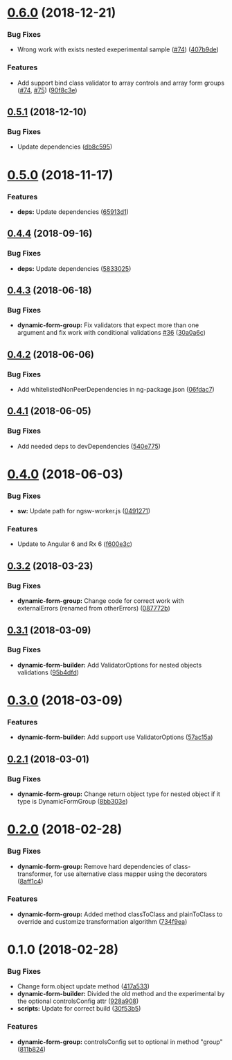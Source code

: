 # [0.6.0](https://github.com/EndyKaufman/ngx-dynamic-form-builder/compare/0.5.1...0.6.0) (2018-12-21)


### Bug Fixes

* Wrong work with exists nested exeperimental sample ([#74](https://github.com/EndyKaufman/ngx-dynamic-form-builder/issues/74)) ([407b9de](https://github.com/EndyKaufman/ngx-dynamic-form-builder/commit/407b9de))


### Features

* Add support bind class validator to array controls and array form groups ([#74](https://github.com/EndyKaufman/ngx-dynamic-form-builder/issues/74), [#75](https://github.com/EndyKaufman/ngx-dynamic-form-builder/issues/75)) ([90f8c3e](https://github.com/EndyKaufman/ngx-dynamic-form-builder/commit/90f8c3e))



## [0.5.1](https://github.com/EndyKaufman/ngx-dynamic-form-builder/compare/0.5.0...0.5.1) (2018-12-10)


### Bug Fixes

* Update dependencies ([db8c595](https://github.com/EndyKaufman/ngx-dynamic-form-builder/commit/db8c595))



# [0.5.0](https://github.com/EndyKaufman/ngx-dynamic-form-builder/compare/0.4.4...0.5.0) (2018-11-17)


### Features

* **deps:** Update dependencies ([65913d1](https://github.com/EndyKaufman/ngx-dynamic-form-builder/commit/65913d1))



<a name="0.4.4"></a>
## [0.4.4](https://github.com/EndyKaufman/ngx-dynamic-form-builder/compare/0.4.3...0.4.4) (2018-09-16)


### Bug Fixes

* **deps:** Update dependencies ([5833025](https://github.com/EndyKaufman/ngx-dynamic-form-builder/commit/5833025))



<a name="0.4.3"></a>
## [0.4.3](https://github.com/EndyKaufman/ngx-dynamic-form-builder/compare/0.4.2...0.4.3) (2018-06-18)


### Bug Fixes

* **dynamic-form-group:** Fix validators that expect more than one argument and fix work with conditional validations [#36](https://github.com/EndyKaufman/ngx-dynamic-form-builder/issues/36) ([30a0a6c](https://github.com/EndyKaufman/ngx-dynamic-form-builder/commit/30a0a6c))



<a name="0.4.2"></a>
## [0.4.2](https://github.com/EndyKaufman/ngx-dynamic-form-builder/compare/0.4.1...0.4.2) (2018-06-06)


### Bug Fixes

* Add whitelistedNonPeerDependencies in ng-package.json ([06fdac7](https://github.com/EndyKaufman/ngx-dynamic-form-builder/commit/06fdac7))



<a name="0.4.1"></a>
## [0.4.1](https://github.com/EndyKaufman/ngx-dynamic-form-builder/compare/0.4.0...0.4.1) (2018-06-05)


### Bug Fixes

* Add needed deps to devDependencies ([540e775](https://github.com/EndyKaufman/ngx-dynamic-form-builder/commit/540e775))



<a name="0.4.0"></a>
# [0.4.0](https://github.com/EndyKaufman/ngx-dynamic-form-builder/compare/0.3.2...0.4.0) (2018-06-03)


### Bug Fixes

* **sw:** Update path for ngsw-worker.js ([0491271](https://github.com/EndyKaufman/ngx-dynamic-form-builder/commit/0491271))


### Features

* Update to Angular 6 and Rx 6 ([f600e3c](https://github.com/EndyKaufman/ngx-dynamic-form-builder/commit/f600e3c))



<a name="0.3.2"></a>
## [0.3.2](https://github.com/EndyKaufman/ngx-dynamic-form-builder/compare/0.3.1...0.3.2) (2018-03-23)


### Bug Fixes

* **dynamic-form-group:** Change code for correct work with externalErrors (renamed from otherErrors) ([087772b](https://github.com/EndyKaufman/ngx-dynamic-form-builder/commit/087772b))



<a name="0.3.1"></a>
## [0.3.1](https://github.com/EndyKaufman/ngx-dynamic-form-builder/compare/0.3.0...0.3.1) (2018-03-09)


### Bug Fixes

* **dynamic-form-builder:** Add ValidatorOptions for nested objects validations ([95b4dfd](https://github.com/EndyKaufman/ngx-dynamic-form-builder/commit/95b4dfd))



<a name="0.3.0"></a>
# [0.3.0](https://github.com/EndyKaufman/ngx-dynamic-form-builder/compare/0.2.1...0.3.0) (2018-03-09)


### Features

* **dynamic-form-builder:** Add support use ValidatorOptions ([57ac15a](https://github.com/EndyKaufman/ngx-dynamic-form-builder/commit/57ac15a))



<a name="0.2.1"></a>
## [0.2.1](https://github.com/EndyKaufman/ngx-dynamic-form-builder/compare/0.2.0...0.2.1) (2018-03-01)


### Bug Fixes

* **dynamic-form-group:** Change return object type for nested object if it type is DynamicFormGroup ([8bb303e](https://github.com/EndyKaufman/ngx-dynamic-form-builder/commit/8bb303e))



<a name="0.2.0"></a>
# [0.2.0](https://github.com/EndyKaufman/ngx-dynamic-form-builder/compare/0.1.0...0.2.0) (2018-02-28)


### Bug Fixes

* **dynamic-form-group:** Remove hard dependencies of class-transformer, for use alternative class mapper using the decorators ([8aff1c4](https://github.com/EndyKaufman/ngx-dynamic-form-builder/commit/8aff1c4))


### Features

* **dynamic-form-group:** Added method classToClass and plainToClass to override and customize transformation algorithm ([734f9ea](https://github.com/EndyKaufman/ngx-dynamic-form-builder/commit/734f9ea))



<a name="0.1.0"></a>
# 0.1.0 (2018-02-28)


### Bug Fixes

* Change form.object update method ([417a533](https://github.com/EndyKaufman/ngx-dynamic-form-builder/commit/417a533))
* **dynamic-form-builder:** Divided the old method and the experimental by the optional controlsConfig attr ([928a908](https://github.com/EndyKaufman/ngx-dynamic-form-builder/commit/928a908))
* **scripts:** Update for correct build ([30f53b5](https://github.com/EndyKaufman/ngx-dynamic-form-builder/commit/30f53b5))


### Features

* **dynamic-form-group:** controlsConfig set to optional in method "group" ([811b824](https://github.com/EndyKaufman/ngx-dynamic-form-builder/commit/811b824))



